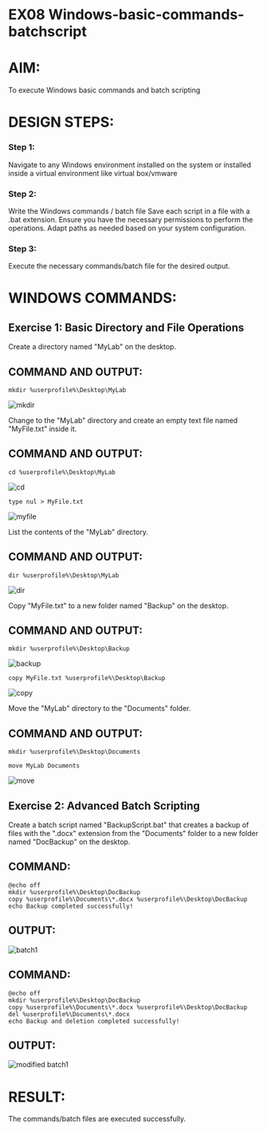 # EX08 Windows-basic-commands-batchscript

# AIM:
To execute Windows basic commands and batch scripting

# DESIGN STEPS:

### Step 1:

Navigate to any Windows environment installed on the system or installed inside a virtual environment like virtual box/vmware 

### Step 2:

Write the Windows commands / batch file
Save each script in a file with a .bat extension.
Ensure you have the necessary permissions to perform the operations.
Adapt paths as needed based on your system configuration.
### Step 3:

Execute the necessary commands/batch file for the desired output. 




# WINDOWS COMMANDS:
## Exercise 1: Basic Directory and File Operations
Create a directory named "MyLab" on the desktop.


## COMMAND AND OUTPUT:
```
mkdir %userprofile%\Desktop\MyLab
```
![mkdir](https://github.com/karthick-V-212223040086/Windows-basic-commands-batchscript/assets/149037461/e82e2f99-bead-4ce0-a456-acc495de960e)


Change to the "MyLab" directory and create an empty text file named "MyFile.txt" inside it.


## COMMAND AND OUTPUT:
```
cd %userprofile%\Desktop\MyLab
```
![cd](https://github.com/karthick-V-212223040086/Windows-basic-commands-batchscript/assets/149037461/072bf08b-8f1f-47e7-9ce0-4bd5389e5e43)


```
type nul > MyFile.txt
```

![myfile](https://github.com/karthick-V-212223040086/Windows-basic-commands-batchscript/assets/149037461/72daf233-97b8-4bab-829b-4e43929a4fb1)




List the contents of the "MyLab" directory.


## COMMAND AND OUTPUT:
```
dir %userprofile%\Desktop\MyLab
```
![dir](https://github.com/karthick-V-212223040086/Windows-basic-commands-batchscript/assets/149037461/ffa2b94b-cc47-478d-aaaf-e07201189f9f)


Copy "MyFile.txt" to a new folder named "Backup" on the desktop.

## COMMAND AND OUTPUT:
```
mkdir %userprofile%\Desktop\Backup
```
![backup](https://github.com/karthick-V-212223040086/Windows-basic-commands-batchscript/assets/149037461/b398f90e-ae0b-4acd-9f4c-f61ecfe8cb82)

```
copy MyFile.txt %userprofile%\Desktop\Backup
```
![copy](https://github.com/karthick-V-212223040086/Windows-basic-commands-batchscript/assets/149037461/98ab3063-d62a-4eb1-96a3-444a8d8aff5d)



Move the "MyLab" directory to the "Documents" folder.


## COMMAND AND OUTPUT:
```
mkdir %userprofile%\Desktop\Documents

move MyLab Documents
```
![move](https://github.com/karthick-V-212223040086/Windows-basic-commands-batchscript/assets/149037461/342ac881-4ac9-4c2f-a6a0-cdc37248f16c)


## Exercise 2: Advanced Batch Scripting
Create a batch script named "BackupScript.bat" that creates a backup of files with the ".docx" extension from the "Documents" folder to a new folder named "DocBackup" on the desktop.




## COMMAND:
```
@echo off
mkdir %userprofile%\Desktop\DocBackup
copy %userprofile%\Documents\*.docx %userprofile%\Desktop\DocBackup
echo Backup completed successfully!
```


## OUTPUT:
![batch1](https://github.com/karthick-V-212223040086/Windows-basic-commands-batchscript/assets/149037461/c6377772-a55f-4d77-9d2c-78ea30ece3d9)


## COMMAND:
```
@echo off
mkdir %userprofile%\Desktop\DocBackup
copy %userprofile%\Documents\*.docx %userprofile%\Desktop\DocBackup
del %userprofile%\Documents\*.docx
echo Backup and deletion completed successfully!
```
## OUTPUT:
![modified batch1](https://github.com/karthick-V-212223040086/Windows-basic-commands-batchscript/assets/149037461/777c22b5-a3b1-444f-ad7a-045c05cd0d9c)

# RESULT:
The commands/batch files are executed successfully.

